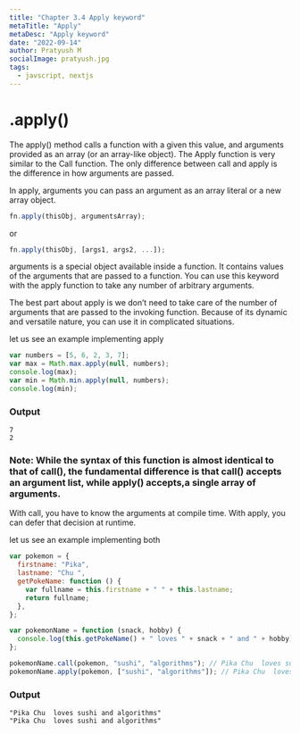 ```yaml
---
title: "Chapter 3.4 Apply keyword"
metaTitle: "Apply"
metaDesc: "Apply keyword"
date: "2022-09-14"
author: Pratyush M
socialImage: pratyush.jpg
tags:
  - javscript, nextjs
---
```


# .apply()

The apply() method calls a function with a given this value, and arguments provided as an array (or an array-like object).
The Apply function is very similar to the Call function. The only difference between call and apply is the difference in how arguments are passed.

In apply, arguments you can pass an argument as an array literal or a new array object.

```js
fn.apply(thisObj, argumentsArray);
```

or

```js
fn.apply(thisObj, [args1, args2, ...]);
```

arguments is a special object available inside a function. It contains values of the arguments that are passed to a function. You can use this keyword with the apply function to take any number of arbitrary arguments.

The best part about apply is we don’t need to take care of the number of arguments that are passed to the invoking function. Because of its dynamic and versatile nature, you can use it in complicated situations.

let us see an example implementing apply

```js
var numbers = [5, 6, 2, 3, 7];
var max = Math.max.apply(null, numbers);
console.log(max);
var min = Math.min.apply(null, numbers);
console.log(min);
```

### Output

```
7
2
```

### Note: While the syntax of this function is almost identical to that of call(), the fundamental difference is that call() accepts an argument list, while apply() accepts,a single array of arguments.

With call, you have to know the arguments at compile time. With apply, you can defer that decision at runtime.

let us see an example implementing both

```js
var pokemon = {
  firstname: "Pika",
  lastname: "Chu ",
  getPokeName: function () {
    var fullname = this.firstname + " " + this.lastname;
    return fullname;
  },
};

var pokemonName = function (snack, hobby) {
  console.log(this.getPokeName() + " loves " + snack + " and " + hobby);
};

pokemonName.call(pokemon, "sushi", "algorithms"); // Pika Chu  loves sushi and algorithms
pokemonName.apply(pokemon, ["sushi", "algorithms"]); // Pika Chu  loves sushi and algorithms
```

### Output

```
"Pika Chu  loves sushi and algorithms"
"Pika Chu  loves sushi and algorithms"
```
